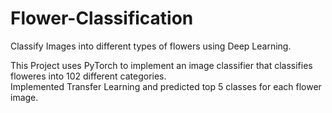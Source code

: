 # Flower-Classification
Classify Images into different types of flowers using Deep Learning.

This Project uses PyTorch to implement an image classifier that classifies floweres into 102 different categories.<br>
Implemented Transfer Learning  and predicted top 5 classes for each flower image.
